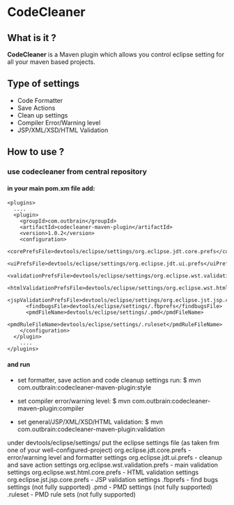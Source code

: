 # CodeCleaner

## What is it ?
**CodeCleaner** is a Maven plugin which allows you control eclipse setting for all your maven based projects.

## Type of settings

- Code Formatter
- Save Actions
- Clean up settings
- Compiler Error/Warning level
- JSP/XML/XSD/HTML Validation

## How to use ? 

### use codecleaner from central repository

#### in your main pom.xm file add:

    <plugins>
      ....
      <plugin>
        <groupId>com.outbrain</groupId>
        <artifactId>codecleaner-maven-plugin</artifactId>
        <version>1.0.2</version>
        <configuration>
          <corePrefsFile>devtools/eclipse/settings/org.eclipse.jdt.core.prefs</corePrefsFile>
          <uiPrefsFile>devtools/eclipse/settings/org.eclipse.jdt.ui.prefs</uiPrefsFile>
          <validationPrefsFile>devtools/eclipse/settings/org.eclipse.wst.validation.prefs</validationPrefsFile>
          <htmlValidationPrefsFile>devtools/eclipse/settings/org.eclipse.wst.html.core.prefs</htmlValidationPrefsFile>
          <jspValidationPrefsFile>devtools/eclipse/settings/org.eclipse.jst.jsp.core.prefs</jspValidationPrefsFile>
          <findbugsFile>devtools/eclipse/settings/.fbprefs</findbugsFile>
          <pmdFileName>devtools/eclipse/settings/.pmd</pmdFileName>
          <pmdRuleFileName>devtools/eclipse/settings/.ruleset</pmdRuleFileName>
        </configuration>
      </plugin>
        ....
    </plugins>

#### and run

- set formatter, save action and code cleanup settings run:
    $ mvn com.outbrain:codecleaner-maven-plugin:style

- set compiler error/warning level:
    $ mvn com.outbrain:codecleaner-maven-plugin:compiler

- set general/JSP/XML/XSD/HTML validation:
    $ mvn com.outbrain:codecleaner-maven-plugin:validation


under devtools/eclipse/settings/ put the eclipse settings file (as taken frm one of your well-configured-project)
org.eclipse.jdt.core.prefs - error/warning level and formatter settings
org.eclipse.jdt.ui.prefs - cleanup and save action settings
org.eclipse.wst.validation.prefs - main validation settings
org.eclipse.wst.html.core.prefs - HTML validation settings
org.eclipse.jst.jsp.core.prefs - JSP validation settings
.fbprefs - find bugs settings (not fully supported)
.pmd - PMD settings (not fully supported)
.ruleset - PMD rule sets (not fully supported)
